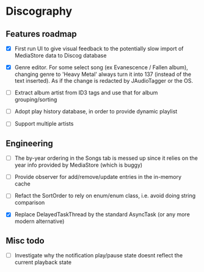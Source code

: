 # Discography

## Features roadmap

- [x] First run UI to give visual feedback to the potentially slow import of MediaStore data to Discog database

- [x] Genre editor.
  For some select song (ex Evanescence / Fallen album), changing genre to 'Heavy Metal' always turn it into 137 (instead of the text inserted).
  As if the change is redacted by JAudioTagger or the OS.

- [ ] Extract album artist from ID3 tags and use that for album grouping/sorting

- [ ] Adopt play history database, in order to provide dynamic playlist

- [ ] Support multiple artists

## Engineering

- [ ] The by-year ordering in the Songs tab is messed up since it relies on the year info provided by MediaStore (which is buggy)

- [ ] Provide observer for add/remove/update entries in the in-memory cache

- [ ] Refact the SortOrder to rely on enum/enum class, i.e. avoid doing string comparison

- [x] Replace DelayedTaskThread by the standard AsyncTask (or any more modern alternative)

## Misc todo

- [ ]  Investigate why the notification play/pause state doesnt reflect the current playback state

